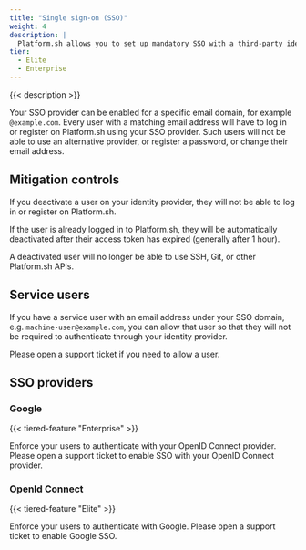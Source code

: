 ```yaml
---
title: "Single sign-on (SSO)"
weight: 4
description: |
  Platform.sh allows you to set up mandatory SSO with a third-party identity provider (IdP) for all your users.
tier:
  - Elite
  - Enterprise
---
```


{{< description >}}

Your SSO provider can be enabled for a specific email domain, for example `@example.com`. Every user with a matching email address will have to log in or register on Platform.sh using your SSO provider. Such users will not be able to use an alternative provider, or register a password, or change their email address.

## Mitigation controls

If you deactivate a user on your identity provider, they will not be able to log in or register on Platform.sh.

If the user is already logged in to Platform.sh, they will be automatically deactivated after their access token has expired (generally after 1 hour).

A deactivated user will no longer be able to use SSH, Git, or other Platform.sh APIs.

## Service users

If you have a service user with an email address under your SSO domain, e.g. `machine-user@example.com`, you can allow that user so that they will not be required to authenticate through your identity provider.

Please open a support ticket if you need to allow a user.

## SSO providers

### Google

{{< tiered-feature "Enterprise" >}}

Enforce your users to authenticate with your OpenID Connect provider. Please open a support ticket to enable SSO with your OpenID Connect provider.

### OpenId Connect

{{< tiered-feature "Elite" >}}

Enforce your users to authenticate with Google. Please open a support ticket to enable Google SSO.
